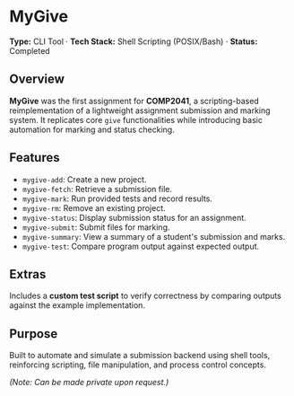 # **MyGive**

**Type:** CLI Tool · **Tech Stack:** Shell Scripting (POSIX/Bash) · **Status:** Completed

## **Overview**

**MyGive** was the first assignment for **COMP2041**, a scripting-based reimplementation of a lightweight assignment submission and marking system. It replicates core `give` functionalities while introducing basic automation for marking and status checking.

## **Features**

* `mygive-add`: Create a new project.
* `mygive-fetch`: Retrieve a submission file.
* `mygive-mark`: Run provided tests and record results.
* `mygive-rm`: Remove an existing project.
* `mygive-status`: Display submission status for an assignment.
* `mygive-submit`: Submit files for marking.
* `mygive-summary`: View a summary of a student's submission and marks.
* `mygive-test`: Compare program output against expected output.

## **Extras**

Includes a **custom test script** to verify correctness by comparing outputs against the example implementation.

## **Purpose**

Built to automate and simulate a submission backend using shell tools, reinforcing scripting, file manipulation, and process control concepts.

*(Note: Can be made private upon request.)*
